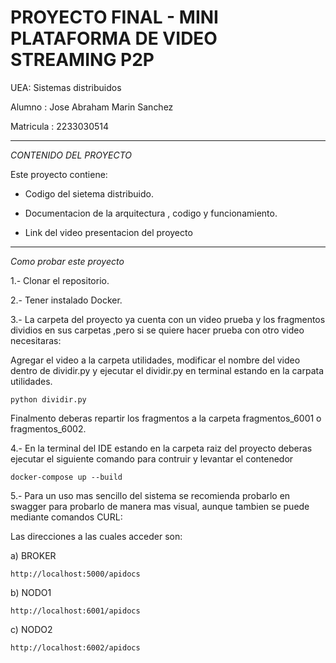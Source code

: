 # PROYECTO FINAL - MINI PLATAFORMA DE VIDEO STREAMING P2P

UEA: Sistemas distribuidos

Alumno : Jose Abraham Marin Sanchez

Matricula : 2233030514

------------------------------------------------------

*CONTENIDO DEL PROYECTO*

Este proyecto contiene:

* Codigo del sietema distribuido.

* Documentacion de la arquitectura , codigo y funcionamiento.

* Link del video presentacion del proyecto


------------------------------------------------------

*Como probar este proyecto*

1.- Clonar el repositorio.

2.- Tener instalado Docker.


3.- La carpeta del proyecto ya cuenta con un video prueba y los fragmentos dividios en sus carpetas ,pero si se quiere hacer prueba con otro video necesitaras:

Agregar el video a la carpeta utilidades, modificar el nombre del video dentro de dividir.py y ejecutar el dividir.py en terminal estando en la carpata utilidades.

~~~~~
python dividir.py
~~~~~

Finalmento deberas repartir los fragmentos a la carpeta fragmentos_6001 o fragmentos_6002.

4.- En la terminal del IDE estando en la carpeta raiz del proyecto deberas ejecutar el siguiente comando para contruir y levantar el contenedor

~~~~~
docker-compose up --build
~~~~~
     

5.- Para un uso mas sencillo del sistema se recomienda probarlo en swagger para probarlo de manera mas visual, aunque tambien se puede mediante comandos CURL:

Las direcciones a las cuales acceder son:

a) BROKER

~~~~~
http://localhost:5000/apidocs
~~~~~

b) NODO1 

~~~~~
http://localhost:6001/apidocs
~~~~~

c) NODO2

~~~~~
http://localhost:6002/apidocs
~~~~~